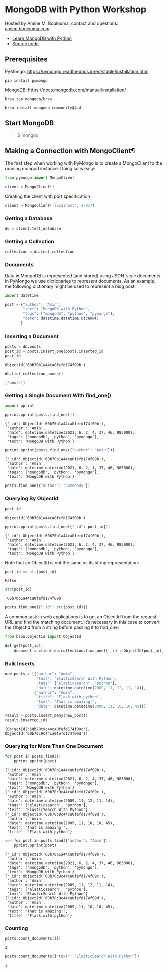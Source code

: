 # MongoDB with Python Workshop
Hosted by Amine M. Boulouma, contact and questions: [amine.boulouma.com](https://amine.boulouma.com)
- [Learn MongoDB with Python](https://www.youtube.com/watch?v=IrWAHTEtqgg&ab_channel=AmineM.Boulouma)
- [Source code](https://github.com/amboulouma/mongodb-python-workshop)


## Prerequisites

PyMongo: https://pymongo.readthedocs.io/en/stable/installation.html

```pip install pymongo```

MongoDB: https://docs.mongodb.com/manual/installation/

```brew tap mongodb/brew```

```brew install mongodb-community@4.4```




## Start MongoDB

>$ mongod

## Making a Connection with MongoClient¶


The first step when working with PyMongo is to create a MongoClient to the running mongod instance. Doing so is easy:


```python
from pymongo import MongoClient

client = MongoClient()
```

Creating the client with port specification


```python
client = MongoClient('localhost', 27017)
```

### Getting a Database



```python
db = client.test_database
```

### Getting a Collection


```python
collection = db.test_collection
```

### Documents

Data in MongoDB is represented (and stored) using JSON-style documents. In PyMongo we use dictionaries to represent documents. As an example, the following dictionary might be used to represent a blog post:


```python
import datetime

post = {"author": "Amin",
        "text": "MongoDB with Python",
        "tags": ["mongodb", "python", "pymongo"],
        "date": datetime.datetime.utcnow()
       }
```

### Inserting a Document



```python
posts = db.posts
post_id = posts.insert_one(post).inserted_id
post_id
```




    ObjectId('60b70b1a44ca0fefd174f09b')




```python
db.list_collection_names()
```




    ['posts']



### Getting a Single Document With find_one()


```python
import pprint

pprint.pprint(posts.find_one())
```

    {'_id': ObjectId('60b70b1a44ca0fefd174f09b'),
     'author': 'Amin',
     'date': datetime.datetime(2021, 6, 2, 4, 37, 46, 983000),
     'tags': ['mongodb', 'python', 'pymongo'],
     'text': 'MongoDB with Python'}



```python
pprint.pprint(posts.find_one({"author": "Amin"}))
```

    {'_id': ObjectId('60b70b1a44ca0fefd174f09b'),
     'author': 'Amin',
     'date': datetime.datetime(2021, 6, 2, 4, 37, 46, 983000),
     'tags': ['mongodb', 'python', 'pymongo'],
     'text': 'MongoDB with Python'}



```python
posts.find_one({"author": "Somebody"})
```

### Querying By ObjectId



```python
post_id
```




    ObjectId('60b70b1a44ca0fefd174f09b')




```python
pprint.pprint(posts.find_one({"_id": post_id}))
```

    {'_id': ObjectId('60b70b1a44ca0fefd174f09b'),
     'author': 'Amin',
     'date': datetime.datetime(2021, 6, 2, 4, 37, 46, 983000),
     'tags': ['mongodb', 'python', 'pymongo'],
     'text': 'MongoDB with Python'}


Note that an ObjectId is not the same as its string representation:




```python
post_id == str(post_id)
```




    False




```python
str(post_id)
```




    '60b70b1a44ca0fefd174f09b'




```python
posts.find_one({"_id": str(post_id)})
```

A common task in web applications is to get an ObjectId from the request URL and find the matching document. It’s necessary in this case to convert the ObjectId from a string before passing it to find_one:


```python
from bson.objectid import ObjectId

def get(post_id):
    document = client.db.collection.find_one({'_id': ObjectId(post_id)})
```

### Bulk Inserts



```python
new_posts = [{"author": "Amin",
              "text": "ElasticSearch With Python",
              "tags": ["elasticsearch", "python"],
              "date": datetime.datetime(2009, 11, 12, 11, 14)},
             {"author": "Amin",
              "title": "Flask with python",
              "text": "That is amazing!",
              "date": datetime.datetime(2009, 11, 10, 10, 45)}]

result = posts.insert_many(new_posts)
result.inserted_ids

```




    [ObjectId('60b70c9c44ca0fefd174f09c'), ObjectId('60b70c9c44ca0fefd174f09d')]



### Querying for More Than One Document


```python
for post in posts.find():
    pprint.pprint(post)

```

    {'_id': ObjectId('60b70b1a44ca0fefd174f09b'),
     'author': 'Amin',
     'date': datetime.datetime(2021, 6, 2, 4, 37, 46, 983000),
     'tags': ['mongodb', 'python', 'pymongo'],
     'text': 'MongoDB with Python'}
    {'_id': ObjectId('60b70c9c44ca0fefd174f09c'),
     'author': 'Amin',
     'date': datetime.datetime(2009, 11, 12, 11, 14),
     'tags': ['elasticsearch', 'python'],
     'text': 'ElasticSearch With Python'}
    {'_id': ObjectId('60b70c9c44ca0fefd174f09d'),
     'author': 'Amin',
     'date': datetime.datetime(2009, 11, 10, 10, 45),
     'text': 'That is amazing!',
     'title': 'Flask with python'}



```python
>>> for post in posts.find({"author": "Amin"}):
    pprint.pprint(post)
```

    {'_id': ObjectId('60b70b1a44ca0fefd174f09b'),
     'author': 'Amin',
     'date': datetime.datetime(2021, 6, 2, 4, 37, 46, 983000),
     'tags': ['mongodb', 'python', 'pymongo'],
     'text': 'MongoDB with Python'}
    {'_id': ObjectId('60b70c9c44ca0fefd174f09c'),
     'author': 'Amin',
     'date': datetime.datetime(2009, 11, 12, 11, 14),
     'tags': ['elasticsearch', 'python'],
     'text': 'ElasticSearch With Python'}
    {'_id': ObjectId('60b70c9c44ca0fefd174f09d'),
     'author': 'Amin',
     'date': datetime.datetime(2009, 11, 10, 10, 45),
     'text': 'That is amazing!',
     'title': 'Flask with python'}


### Counting


```python
posts.count_documents({})
```




    3




```python
posts.count_documents({"text": "ElasticSearch With Python"})
```




    1


